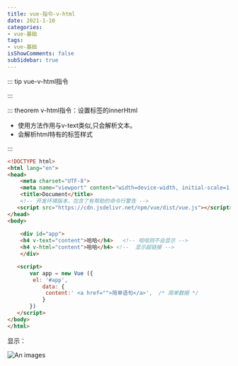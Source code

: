 ```yaml
---
title: vue-指令-v-html
date: 2021-1-10
categories:
- vue-基础
tags:
- vue-基础
isShowComments: false
subSidebar: true
---
```


::: tip vue-v-html指令

:::

:::  theorem v-html指令：设置标签的innerHtml

- 使用方法作用与v-text类似,只会解析文本。
- 会解析html特有的标签样式

:::

```html
<!DOCTYPE html>
<html lang="en">
<head>
    <meta charset="UTF-8">
    <meta name="viewport" content="width=device-width, initial-scale=1.0">
    <title>Document</title>
    <!-- 开发环境版本，包含了有帮助的命令行警告 -->
   <script src="https://cdn.jsdelivr.net/npm/vue/dist/vue.js"></script>
</head>
<body>
   
    <div id="app">
    <h4 v-text="content">哈哈</h4>   <!-- 哈哈则不会显示 -->
    <h4 v-html="content">哈哈</h4> <!--  显示超链接 -->
    </div>

   <script>
       var app = new Vue ({
        el: '#app',
           data: {
            content:' <a href="">简单语句</a>',  /* 简单数据 */
           }
       })
   </script>
</body>
</html>
```

显示：

![An images](/images/31.png) 